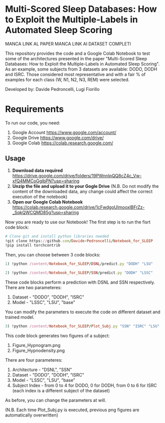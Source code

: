 # Multi-Scored Sleep Databases: How to Exploit the Multiple-Labels in Automated Sleep Scoring

MANCA LINK AL PAPER 
MANCA LINK AI DATASET COMPLETI

This repository provides the code and a Google Colab Notebook to test some of the architectures presented in the paper "Multi-Scored Sleep Databases: How to Exploit the Multiple-Labels in Automated Sleep Scoring".
 As an example, some subjects from 3 datasets are available: DODO, DODH and ISRC. Those considered most representative and with a fair % of examples for each class (W, N1, N2, N3, REM) were selected.

Developed by:
Davide Pedroncelli, Lugi Fiorillo
# Requirements
To run our code, you need:
1) Google Account https://www.google.com/account/
2) Google Drive https://www.google.com/drive/
3) Google Colab https://colab.research.google.com/

## Usage

1) __Download data required__ https://drive.google.com/drive/folders/19PWnnIpQQ8cZ4c_Vw-xfQ4MMCoGglbPN?usp=sharing
2) __Unzip the file and upload it to your Gogle Drive__ (N.B. Do not modify the content of the downloaded data, any change could affect the correct execution of the notebook)
3) __Open our Google Colab Notebook__ https://colab.research.google.com/drive/1cFwdgoUImooxIBFrZz-_SqkQWCQMD85g?usp=sharing

Now you are ready to use our Notebook! 
The first step is to run the fisrt code block:

```ruby
# Clone git and install python libraries needed
!git clone https://github.com/Davide-Pedroncelli/Notebook_for_SLEEP
!pip install torchcontrib
```
Then, you can choose between 3 code blocks:

```ruby
1) !python /content/Notebook_for_SLEEP/DSNL/predict.py "DODH" "LSU"
```

```ruby
2) !python /content/Notebook_for_SLEEP/SSN/predict.py "DODH" "LSSC"
```


These code blocks perform a prediction with DSNL and SSN respectively. 
There are two parameteres:
1) Dataset - "DODO", "DODH", "ISRC"
2) Model - "LSSC", "LSU", "base"

You can modify the parameters to execute the code on different dataset and trained model.

```ruby
3) !python /content/Notebook_for_SLEEP/Plot_Subj.py "SSN" "ISRC" "LSU" "0"
```
This code block generates two figures of a subject:
1) Figure_Hypnogram.png
2) Figure_Hypnodensity.png

There are four parameteres:
1) Architecture - "DSNL", "SSN"
2) Dataset - "DODO", "DODH", "ISRC"
3) Model - "LSSC", "LSU", "base"
4) Subject Index - from 0 to 4 for DODO, 0 for DODH, from 0 to 6 for ISRC (each index is a different subject of the dataset)

As before, you can change the parameters at will.

(N.B. Each time Plot_Subj.py is executed, previous png figures are automatically overwritten)
